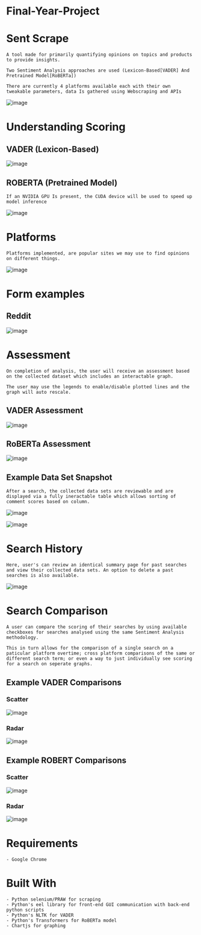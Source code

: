 # Final-Year-Project

# Sent Scrape
```
A tool made for primarily quantifying opinions on topics and products to provide insights.  

Two Sentiment Analysis approaches are used (Lexicon-Based[VADER] And Pretrained Model[RoBERTa])  

There are currently 4 platforms available each with their own tweakable parameters, data Is gathered using Webscraping and APIs  
```

![image](https://user-images.githubusercontent.com/77795437/201180710-688bd3ae-bc17-4424-b624-1ed042fc6e7f.png)

# Understanding Scoring

## VADER (Lexicon-Based)
![image](https://user-images.githubusercontent.com/77795437/201168914-93dc8fc9-4c7a-4f17-a658-68ad3e83495f.png)
## ROBERTA (Pretrained Model)

```
If an NVIDIA GPU Is present, the CUDA device will be used to speed up model inference
```

![image](https://user-images.githubusercontent.com/77795437/201169078-3e8129cd-2471-4070-8d3d-069dc80e8edf.png)

# Platforms 
```
Platforms implemented, are popular sites we may use to find opinions on different things.
```

![image](https://user-images.githubusercontent.com/77795437/201179855-24270606-0b0b-4776-ab38-edb85d51061c.png)

# Form examples

## Reddit 

![image](https://user-images.githubusercontent.com/77795437/231742056-92d5028d-2eb2-472e-bca9-e6a842a9b71d.png)


# Assessment
```
On completion of analysis, the user will receive an assessment based on the collected dataset which includes an interactable graph. 

The user may use the legends to enable/disable plotted lines and the graph will auto rescale.
```
## VADER Assessment
![image](https://user-images.githubusercontent.com/77795437/232574473-efbc2fd5-5d4d-46c7-a67c-dccf9d46b213.png)

## RoBERTa Assessment
![image](https://user-images.githubusercontent.com/77795437/232574144-9a71df9f-6f0e-4c89-89d4-994b87633b58.png)

## Example Data Set Snapshot
```
After a search, the collected data sets are reviewable and are displayed via a fully ineractable table which allows sorting of comment scores based on column.
```
![image](https://user-images.githubusercontent.com/77795437/201177609-8ddc76ce-3d57-420a-a473-c4ddf874a339.png)

![image](https://user-images.githubusercontent.com/77795437/201179369-68d74e4a-a7b2-4e22-86a3-469a7d3010e0.png)

# Search History 
```
Here, user's can review an identical summary page for past searches and view their collected data sets. An option to delete a past searches is also available.
```
![image](https://user-images.githubusercontent.com/77795437/233667794-9d471080-dad3-4880-8479-d25f776f1324.png)

# Search Comparison
```
A user can compare the scoring of their searches by using available checkboxes for searches analysed using the same Sentiment Analysis methodology.  

This in turn allows for the comparison of a single search on a paticular platform overtime; cross platform comparisons of the same or different search term; or even a way to just individually see scoring for a search on seperate graphs.
```
## Example VADER Comparisons

### Scatter

![image](https://user-images.githubusercontent.com/77795437/231744381-3866c4dc-1912-487d-9977-833f0e6954e1.png)

### Radar

![image](https://user-images.githubusercontent.com/77795437/198905383-44118c29-0813-4ae7-8c87-9435268abbfa.png)

## Example ROBERT Comparisons

### Scatter

![image](https://user-images.githubusercontent.com/77795437/231744998-5b47425c-4957-484c-93d5-7f57cc5e5f84.png)

### Radar

![image](https://user-images.githubusercontent.com/77795437/231745242-f7d753ad-f8da-438a-81e6-8a026dc855bb.png)

# Requirements
```
- Google Chrome
```
# Built With
```
- Python selenium/PRAW for scraping
- Python's eel library for front-end GUI communication with back-end python scripts
- Python's NLTK for VADER 
- Python's Transformers for RoBERTa model
- Chartjs for graphing
```
